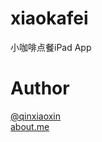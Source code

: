 # xiaokafei
小咖啡点餐iPad App


# Author

[@qinxiaoxin](https://twitter.com/qinxiaoxin) <br>
[about.me](https://about.me/xqin)
